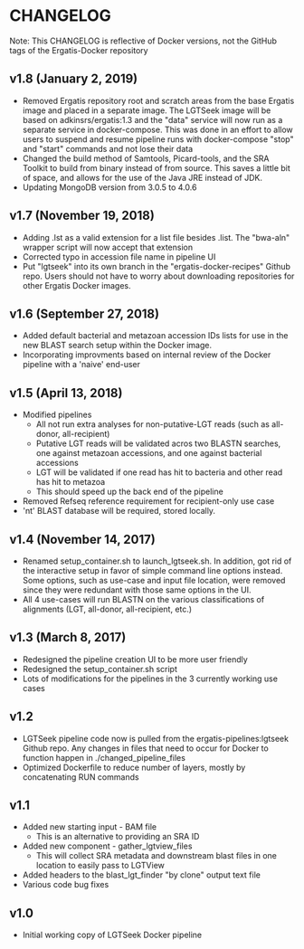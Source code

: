 # CHANGELOG

Note: This CHANGELOG is reflective of Docker versions, not the GitHub tags of the Ergatis-Docker repository

## v1.8 (January 2, 2019)
* Removed Ergatis repository root and scratch areas from the base Ergatis image and placed in a separate image.  The LGTSeek image will be based on adkinsrs/ergatis:1.3 and the "data" service will now run as a separate service in docker-compose.  This was done in an effort to allow users to suspend and resume pipeline runs with docker\-compose "stop" and "start" commands and not lose their data
* Changed the build method of Samtools, Picard-tools, and the SRA Toolkit to build from binary instead of from source.  This saves a little bit of space, and allows for the use of the Java JRE instead of JDK.
* Updating MongoDB version from 3.0.5 to 4.0.6

## v1.7 (November 19, 2018)
* Adding .lst as a valid extension for a list file besides .list.  The "bwa-aln" wrapper script will now accept that extension
* Corrected typo in accession file name in pipeline UI
* Put "lgtseek" into its own branch in the "ergatis-docker-recipes" Github repo.  Users should not have to worry about downloading repositories for other Ergatis Docker images.

## v1.6 (September 27, 2018)
* Added default bacterial and metazoan accession IDs lists for use in the new BLAST search setup within the Docker image.
* Incorporating improvments based on internal review of the Docker pipeline with a 'naive' end-user

## v1.5 (April 13, 2018)
* Modified pipelines
  * All not run extra analyses for non-putative-LGT reads (such as all-donor, all-recipient)
  * Putative LGT reads will be validated acros two BLASTN searches, one against metazoan accessions, and one against bacterial accessions
  * LGT will be validated if one read has hit to bacteria and other read has hit to metazoa
  * This should speed up the back end of the pipeline
* Removed Refseq reference requirement for recipient-only use case
* 'nt' BLAST database will be required, stored locally.

## v1.4 (November 14, 2017)
* Renamed setup\_container.sh to launch\_lgtseek.sh.  In addition, got rid of the interactive setup in favor of simple command line options instead.  Some options, such as use-case and input file location, were removed since they were redundant with those same options in the UI.
* All 4 use-cases will run BLASTN on the various classifications of alignments (LGT, all-donor, all-recipient, etc.)

## v1.3 (March 8, 2017)
* Redesigned the pipeline creation UI to be more user friendly
* Redesigned the setup\_container.sh script
* Lots of modifications for the pipelines in the 3 currently working use cases

## v1.2
* LGTSeek pipeline code now is pulled from the ergatis-pipelines:lgtseek Github repo.  Any changes in files that need to occur for Docker to function happen in ./changed\_pipeline\_files
* Optimized Dockerfile to reduce number of layers, mostly by concatenating RUN commands

## v1.1
* Added new starting input - BAM file
  * This is an alternative to providing an SRA ID
* Added new component - gather\_lgtview\_files
  * This will collect SRA metadata and downstream blast files in one location to easily pass to LGTView
* Added headers to the blast\_lgt\_finder "by clone" output text file
* Various code bug fixes

## v1.0
* Initial working copy of LGTSeek Docker pipeline
